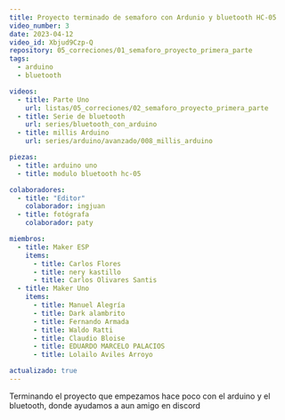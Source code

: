 ```yaml
---
title: Proyecto terminado de semaforo con Ardunio y bluetooth HC-05
video_number: 3
date: 2023-04-12
video_id: Xbjud9Czp-Q
repository: 05_correciones/01_semaforo_proyecto_primera_parte
tags:
  - arduino
  - bluetooth

videos:
  - title: Parte Uno
    url: listas/05_correciones/02_semaforo_proyecto_primera_parte
  - title: Serie de bluetooth
    url: series/bluetooth_con_arduino
  - title: millis Arduino
    url: series/arduino/avanzado/008_millis_arduino

piezas:
  - title: arduino uno
  - title: modulo bluetooth hc-05

colaboradores:
  - title: "Editor"
    colaborador: ingjuan
  - title: fotógrafa
    colaborador: paty

miembros:
  - title: Maker ESP
    items:
      - title: Carlos Flores
      - title: nery kastillo
      - title: Carlos Olivares Santis
  - title: Maker Uno
    items:
      - title: Manuel Alegría
      - title: Dark alambrito
      - title: Fernando Armada
      - title: Waldo Ratti
      - title: Claudio Bloise
      - title: EDUARDO MARCELO PALACIOS
      - title: Lolailo Aviles Arroyo

actualizado: true
---
```


Terminando el proyecto que empezamos hace poco con el arduino y el bluetooth, donde ayudamos a aun amigo en discord
